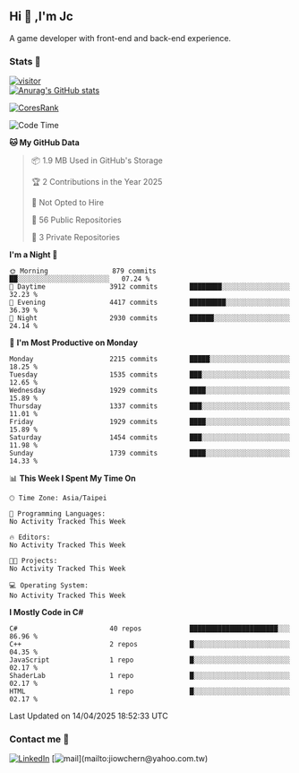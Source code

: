 ## Hi 👋 ,I'm Jc  

A game developer with front-end and back-end experience.  

### Stats  📝
[![visitor](https://visitor-badge.glitch.me/badge?page_id=jiowchern.jiowchern&style=flat-square&color=0088cc)](https://visitor-badge.glitch.me/badge?page_id=jiowchern.jiowchern&style=flat-square&color=0088cc)  
[![Anurag's GitHub stats](https://github-readme-stats.vercel.app/api?username=jiowchern&count_private=true&&show_icons=true)](https://github.com/anuraghazra/github-readme-stats)  
<!-- [![trophy](https://github-profile-trophy.vercel.app/?username=jiowchern)](https://github.com/ryo-ma/github-profile-trophy)   -->
[![CoresRank](https://cr-ss-service.azurewebsites.net/api/ScreenShot?widget=summary&username=jiowchern)](https://cr-ss-service.azurewebsites.net/api/ScreenShot?widget=summary&username=jiowchern)


<!--START_SECTION:waka-->
![Code Time](http://img.shields.io/badge/Code%20Time-1%2C343%20hrs%2035%20mins-blue)

**🐱 My GitHub Data** 

> 📦 1.9 MB Used in GitHub's Storage 
 > 
> 🏆 2 Contributions in the Year 2025
 > 
> 🚫 Not Opted to Hire
 > 
> 📜 56 Public Repositories 
 > 
> 🔑 3 Private Repositories 
 > 
**I'm a Night 🦉** 

```text
🌞 Morning                879 commits         ██░░░░░░░░░░░░░░░░░░░░░░░   07.24 % 
🌆 Daytime                3912 commits        ████████░░░░░░░░░░░░░░░░░   32.23 % 
🌃 Evening                4417 commits        █████████░░░░░░░░░░░░░░░░   36.39 % 
🌙 Night                  2930 commits        ██████░░░░░░░░░░░░░░░░░░░   24.14 % 
```
📅 **I'm Most Productive on Monday** 

```text
Monday                   2215 commits        █████░░░░░░░░░░░░░░░░░░░░   18.25 % 
Tuesday                  1535 commits        ███░░░░░░░░░░░░░░░░░░░░░░   12.65 % 
Wednesday                1929 commits        ████░░░░░░░░░░░░░░░░░░░░░   15.89 % 
Thursday                 1337 commits        ███░░░░░░░░░░░░░░░░░░░░░░   11.01 % 
Friday                   1929 commits        ████░░░░░░░░░░░░░░░░░░░░░   15.89 % 
Saturday                 1454 commits        ███░░░░░░░░░░░░░░░░░░░░░░   11.98 % 
Sunday                   1739 commits        ████░░░░░░░░░░░░░░░░░░░░░   14.33 % 
```


📊 **This Week I Spent My Time On** 

```text
🕑︎ Time Zone: Asia/Taipei

💬 Programming Languages: 
No Activity Tracked This Week

🔥 Editors: 
No Activity Tracked This Week

🐱‍💻 Projects: 
No Activity Tracked This Week

💻 Operating System: 
No Activity Tracked This Week
```

**I Mostly Code in C#** 

```text
C#                       40 repos            ██████████████████████░░░   86.96 % 
C++                      2 repos             █░░░░░░░░░░░░░░░░░░░░░░░░   04.35 % 
JavaScript               1 repo              █░░░░░░░░░░░░░░░░░░░░░░░░   02.17 % 
ShaderLab                1 repo              █░░░░░░░░░░░░░░░░░░░░░░░░   02.17 % 
HTML                     1 repo              █░░░░░░░░░░░░░░░░░░░░░░░░   02.17 % 
```




 Last Updated on 14/04/2025 18:52:33 UTC
<!--END_SECTION:waka-->



### Contact me 💬
[![LinkedIn](https://img.shields.io/badge/-JiowchernChen-0077B5?style==flat-square&logo=LinkedIn&logoColor=white)](https://www.linkedin.com/in/jiowchern-chen-4aaa90b7/) [![mail](https://img.shields.io/badge/-jiowchern%40yahoo.com.tw-blueviolet?style=flat-square&logo=yahoo!)](mailto:jiowchern@yahoo.com.tw)    

<!-- [![Linkedin Badge](https://img.shields.io/badge/-LinkedIn-blue?style=flat-square&logo=Linkedin&logoColor=white&link=https://www.linkedin.com/in/jiowchern-chen-4aaa90b7/)](https://www.linkedin.com/in/jiowchern-chen-4aaa90b7/) -->


<!--
**jiowchern/jiowchern** is a ✨ _special_ ✨ repository because its `README.md` (this file) appears on your GitHub profile.

Here are some ideas to get you started:

- 🔭 I’m currently working on ...
- 🌱 I’m currently learning ...
- 👯 I’m looking to collaborate on ...
- 🤔 I’m looking for help with ...
- 💬 Ask me about ...
- 📫 How to reach me: ...
- 😄 Pronouns: ...
- ⚡ Fun fact: ...
-->
